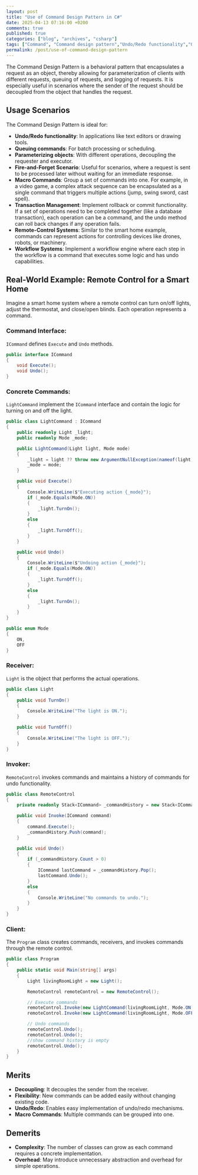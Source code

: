 ```yaml
---
layout: post
title: "Use of Command Design Pattern in C#"
date: 2025-04-13 07:16:00 +0200
comments: true
published: true
categories: ["blog", "archives", "csharp"]
tags: ["Command", "Command design pattern","Undo/Redo functionality","Queuing","Fire-and-Forget Scenario","Transaction Management"]
permalink: /post/use-of-command-design-pattern
---
```


The Command Design Pattern is a behavioral pattern that encapsulates a request as an object, thereby allowing for parameterization of clients with different requests, queuing of requests, and logging of requests. It is especially useful in scenarios where the sender of the request should be decoupled from the object that handles the request.

## Usage Scenarios
The Command Design Pattern is ideal for:
- **Undo/Redo functionality**: In applications like text editors or drawing tools.
- **Queuing commands**: For batch processing or scheduling.
- **Parameterizing objects**: With different operations, decoupling the requester and executor.
- **Fire-and-Forget Scenario**: Useful for scenarios, where a request is sent to be processed later without waiting for an immediate response.
- **Macro Commands**: Group a set of commands into one. For example, in a video game, a complex attack sequence can be encapsulated as a single command that triggers multiple actions (jump, swing sword, cast spell).
- **Transaction Management**: Implement rollback or commit functionality. If a set of operations need to be completed together (like a database transaction), each operation can be a command, and the undo method can roll back changes if any operation fails.
- **Remote-Control Systems**: Similar to the smart home example, commands can represent actions for controlling devices like drones, robots, or machinery.
- **Workflow Systems**: Implement a workflow engine where each step in the workflow is a command that executes some logic and has undo capabilities. 

## Real-World Example: Remote Control for a Smart Home

Imagine a smart home system where a remote control can turn on/off lights, adjust the thermostat, and close/open blinds. Each operation represents a command.

### Command Interface: 

`ICommand` defines `Execute` and `Undo` methods.

```csharp
public interface ICommand
{
    void Execute();
    void Undo();
}
```

### Concrete Commands: 

`LightCommand` implement the `ICommand` interface and contain the logic for turning on and off the light.

```csharp
public class LightCommand : ICommand
{
    public readonly Light _light;
    public readonly Mode _mode;

    public LightCommand(Light light, Mode mode)
    {
        _light = light ?? throw new ArgumentNullException(nameof(light));
        _mode = mode;
    }

    public void Execute()
    {
        Console.WriteLine($"Executing action {_mode}");
        if (_mode.Equals(Mode.ON))
        {
            _light.TurnOn();
        }
        else
        {
            _light.TurnOff();
        }
    }

    public void Undo()
    {
        Console.WriteLine($"Undoing action {_mode}");
        if (_mode.Equals(Mode.ON))
        {
            _light.TurnOff();
        }
        else
        {
            _light.TurnOn();
        }
    }
}

public enum Mode
{
    ON,
    OFF
}
```

### Receiver: 

`Light` is the object that performs the actual operations.

```csharp
public class Light
{
    public void TurnOn()
    {
        Console.WriteLine("The light is ON.");
    }

    public void TurnOff()
    {
        Console.WriteLine("The light is OFF.");
    }
}
```

### Invoker: 

`RemoteControl` invokes commands and maintains a history of commands for undo functionality.

```csharp
public class RemoteControl
{
    private readonly Stack<ICommand> _commandHistory = new Stack<ICommand>();

    public void Invoke(ICommand command)
    {
        command.Execute();
        _commandHistory.Push(command);
    }

    public void Undo()
    {
        if (_commandHistory.Count > 0)
        {
            ICommand lastCommand = _commandHistory.Pop();
            lastCommand.Undo();
        }
        else
        {
            Console.WriteLine("No commands to undo.");
        }
    }
}
```

### Client: 

The `Program` class creates commands, receivers, and invokes commands through the remote control.

```csharp
public class Program
{
    public static void Main(string[] args)
    {
        Light livingRoomLight = new Light();

        RemoteControl remoteControl = new RemoteControl();

        // Execute commands
        remoteControl.Invoke(new LightCommand(livingRoomLight, Mode.ON));
        remoteControl.Invoke(new LightCommand(livingRoomLight, Mode.OFF));

        // Undo commands
        remoteControl.Undo();
        remoteControl.Undo();
        //show command history is empty
        remoteControl.Undo();
    }
}
```

## Merits
- **Decoupling**: It decouples the sender from the receiver.
- **Flexibility**: New commands can be added easily without changing existing code.
- **Undo/Redo**: Enables easy implementation of undo/redo mechanisms.
- **Macro Commands**: Multiple commands can be grouped into one.

## Demerits
- **Complexity**: The number of classes can grow as each command requires a concrete implementation.
- **Overhead**: May introduce unnecessary abstraction and overhead for simple operations.